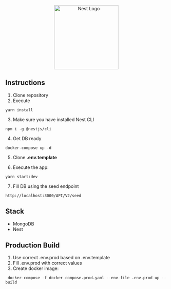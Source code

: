 <p align="center">
  <a href="http://nestjs.com/" target="blank"><img src="https://nestjs.com/img/logo-small.svg" width="200" alt="Nest Logo" /></a>
</p>

## Instructions

1. Clone repository
2. Execute

```
yarn install
```

3. Make sure you have installed Nest CLI

```
npm i -g @nestjs/cli
```

4. Get DB ready

```
docker-compose up -d
```

5. Clone **.env.template**

6. Execute the app:

```
yarn start:dev
```

7. Fill DB using the seed endpoint

```
http://localhost:3000/API/V2/seed
```

## Stack

- MongoDB
- Nest

## Production Build

1. Use correct .env.prod based on .env.template
2. Fill .env.prod with correct values
3. Create docker image:

```
 docker-compose -f docker-compose.prod.yaml --env-file .env.prod up --build
```